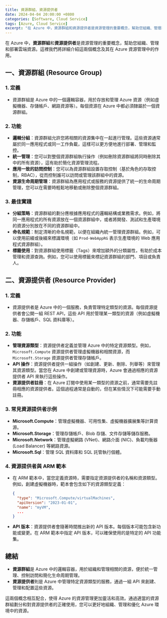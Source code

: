 ```yaml
---
title: 資源群組、資源提供者
date: 2024-04-04 20:00:00 +0800
categories: [Software, Cloud Service]
tags: [Azure, Cloud Service] 
excerpt: "在 Azure 中，資源群組和資源提供者是資源管理的重要概念，幫助您組織、管理和部署雲端資源。"
---
```


在 Azure 中，**資源群組**和**資源提供者**是資源管理的重要概念，幫助您組織、管理和部署雲端資源。這裡我們將詳細介紹這兩個概念及其在 Azure 資源管理中的作用。

## **一、資源群組 (Resource Group)**

### **1. 定義**
   - 資源群組是 Azure 中的一個邏輯容器，用於存放和管理 Azure 資源（例如虛擬機器、存儲帳戶、網路資源等）。每個資源在 Azure 中都必須隸屬於一個資源群組。

### **2. 功能**
   - **邏輯分組**：資源群組允許您將相關的資源集中在一起進行管理。這些資源通常屬於同一應用程式或同一工作負載，這樣可以更方便地進行部署、管理和監控。
   - **統一管理**：您可以對整個資源群組執行操作（例如刪除資源群組將同時刪除其中的所有資源），這有助於簡化資源管理流程。
   - **應用一致的訪問控制**：您可以為資源群組設置存取控制（基於角色的存取控制，RBAC），從而控制誰可以訪問或管理該群組中的資源。
   - **資源生命周期管理**：資源群組為應用程式或服務的資源提供了統一的生命周期管理，您可以在需要時輕鬆地移動或刪除整個資源群組。

### **3. 最佳實踐**
   - **分組策略**：資源群組的劃分應根據應用程式的邏輯結構或業務需求。例如，將同一應用程式的所有資源放在一個資源群組中，或者將開發、測試和生產環境的資源分別放在不同的資源群組中。
   - **命名規範**：制定清晰的命名規範，以便在組織內統一管理資源群組。例如，可以使用前綴或後綴來標識環境（如 `Prod-WebAppRG` 表示生產環境的 Web 應用程式資源群組）。
   - **標籤使用**：對資源群組使用標籤（Tags）來增加額外的分類屬性，有助於成本管理和資源查詢。例如，您可以使用標籤來標記資源群組的部門、項目或負責人。

## **二、資源提供者 (Resource Provider)**

### **1. 定義**
   - 資源提供者是 Azure 中的一個服務，負責管理特定類型的資源。每個資源提供者會公開一組 REST API，這些 API 用於管理某一類型的資源（例如虛擬機器、存儲帳戶、SQL 資料庫等）。

### **2. 功能**
   - **管理資源類型**：資源提供者定義並管理 Azure 中的特定資源類型。例如，`Microsoft.Compute` 資源提供者管理虛擬機器和相關資源，而 `Microsoft.Storage` 資源提供者管理存儲帳戶。
   - **API 操作**：資源提供者提供一組操作（如創建、更新、刪除、列舉等）來管理其資源類型。當您在 Azure 中創建或管理資源時，Azure 會通過相應的資源提供者 API 來執行這些操作。
   - **資源提供者註冊**：在 Azure 訂閱中使用某一類型的資源之前，通常需要先註冊相應的資源提供者。這個過程通常是自動的，但在某些情況下可能需要手動註冊。

### **3. 常見資源提供者示例**
   - **Microsoft.Compute**：管理虛擬機器、可用性集、虛擬機器擴展集等計算資源。
   - **Microsoft.Storage**：管理存儲帳戶、Blob 存儲、文件存儲等儲存服務。
   - **Microsoft.Network**：管理虛擬網路 (VNet)、網路介面 (NIC)、負載均衡器 (Load Balancer) 等網路資源。
   - **Microsoft.Sql**：管理 SQL 資料庫和 SQL 託管執行個體。

### **4. 資源提供者與 ARM 範本**
   - 在 ARM 範本中，當您定義資源時，需要指定資源提供者的名稱和資源類型。例如，創建虛擬機器時，範本會包含如下的資源類型定義：
     ```json
     {
       "type": "Microsoft.Compute/virtualMachines",
       "apiVersion": "2023-01-01",
       "name": "myVM",
       ...
     }
     ```
   - **API 版本**：資源提供者會隨著時間推出新的 API 版本。每個版本可能包含新功能或變更。在 ARM 範本中指定 API 版本，可以確保使用的是特定的 API 功能集。

## **總結**

- **資源群組**是 Azure 中的邏輯容器，用於組織和管理相關的資源，便於統一管理、控制訪問和簡化生命周期管理。
- **資源提供者**則是 Azure 中管理特定資源類型的服務，通過一組 API 來創建、管理和配置這些資源。

這兩個概念相互配合，使得 Azure 的資源管理更加靈活和高效。通過適當的資源群組劃分和對資源提供者的正確使用，您可以更好地組織、管理和優化 Azure 環境中的資源。

